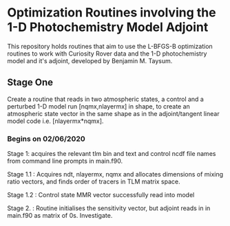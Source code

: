 # Optimization Routines involving the 1-D Photochemistry Model Adjoint

This repository holds routines that aim to use the L-BFGS-B optimization routines
to work with Curiosity Rover data and the 1-D photochemistry model and it's 
adjoint, developed by Benjamin M. Taysum.

## Stage One

Create a routine that reads in two atmospheric states, a control and a 
perturbed 1-D model run [nqmx,nlayermx] in shape, to create an atmospheric state
vector in the same shape as in the adjoint/tangent linear model code i.e.
[nlayermx*nqmx]. 

### Begins on 02/06/2020

Stage 1:  acquires the relevant tlm bin and text and control ncdf file names
from command line prompts in main.f90.

Stage 1.1 : Acquires ndt, nlayermx, nqmx and allocates dimensions of mixing ratio
vectors, and finds order of tracers in TLM matrix space.

Stage 1.2 : Control state MMR vector successfully read into model

Stage 2. : Routine initialises the sensitivity vector, but adjoint reads in in main.f90
as matrix of 0s. Investigate.
